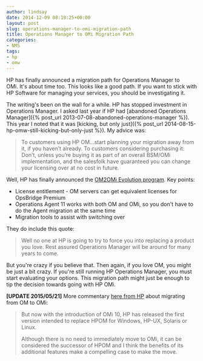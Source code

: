 ```yaml
---
author: lindsay
date: 2014-12-09 08:19:25+00:00
layout: post
slug: operations-manager-to-omi-migration-path
title: Operations Manager to OMi Migration Path
categories:
- NMS
tags:
- hp
- omw
---
```


HP has finally announced a migration path for Operations Manager to OMi. It's about time too. This looks like a good path. If you want to stick with HP Software for managing your services, you should be investigating it.

The writing's been on the wall for a while. HP has stopped investment in Operations Manager. I asked last year if HP had [abandoned Operations Manager]({% post_url 2013-07-08-abandoned-operations-manager %}). This year I noted that it was [kicking, but only just]({% post_url 2014-08-15-hp-omw-still-kicking-but-only-just %}). My advice was:

> To customers using HP OM…start planning your migration away from it, if you haven’t already. To customers considering purchasing it: Don’t, unless you’re buying it as part of an overall BSM/OMi implementation, and the salesfolk have guaranteed you can change your licensing over at no cost in future.

Well, HP has finally announced the [OM2OMi Evolution program](http://h30499.www3.hp.com/t5/Business-Service-Management-BAC/The-perfect-pass-The-evolution-of-Operations-Manager-to-OMi/ba-p/6680508). Key points:

* License entitlement - OM servers can get equivalent licenses for OpsBridge Premium
* Operations Agent 11 works with both OM and OMi, so you don't have to do the Agent migration at the same time
* Migration tools to assist with switching over

They do include this quote:

> Well no one at HP is going to try to force you into replacing a product you love. Rest assured Operations Manager will be around for many years to come.

But you're crazy if you believe that. Then again, if you love OM, you might be just a bit crazy. If you're still running HP Operations Manager, you must start evaluating your options. This migration path might just be enough to tip the decision towards going with HP OMi.

**[UPDATE 2015/05/21]** More commentary [here from HP](http://h30499.www3.hp.com/t5/Business-Service-Management-BAC/HPOM-users-here-is-why-and-how-to-move-to-OMi/ba-p/6746769) about migrating from OM to OMi:

> But now with the introduction of OMi 10, HP has released the first version intended to replace HPOM for Windows, HP-UX, Solaris or Linux.
>
> Although there is no need to immediately move to OMi, it can be considered the successor of HPOM and I think the benefits of its additional features make a compelling case to make the move.
